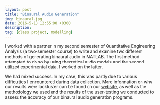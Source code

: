 ```yaml
---
layout: post
title: "Binaural Audio Generation"
img: binaural.jpg 
date: 2016-5-18 12:55:00 +0300
description:
tag: [class project, modelling]
---
```


I worked with a partner in my second semester of Quantitative Engineering Analysis (a two-semester course) to write and examine two different methods of generating binaural audio in MATLAB. The first method attempted to do so by using theoretical audio models and the second utilized experimental data. I worked on the latter.

We had mixed success. In my case, this was partly due to various difficulties I encountered during data collection. More information on why our results were lackluster can be found on our [website](https://sites.google.com/view/qeabinauralsoundgeneration/home?authuser=0), as well as the methodology we used and the results of the user-testing we conducted to assess the accuracy of our binaural audio generation programs.

